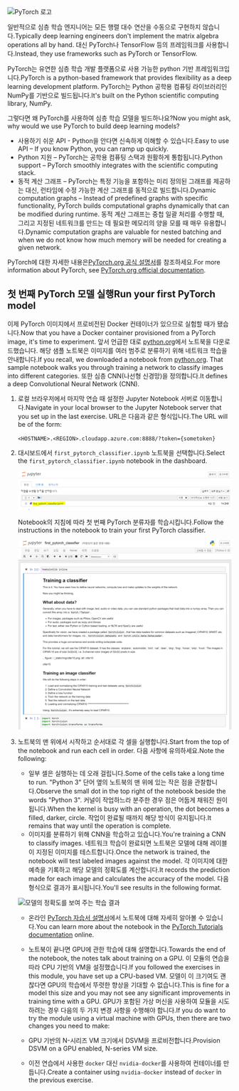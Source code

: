 ![PyTorch 로고](../media/5-image1.png) 

<span data-ttu-id="6a64f-102">일반적으로 심층 학습 엔지니어는 모든 행렬 대수 연산을 수동으로 구현하지 않습니다.</span><span class="sxs-lookup"><span data-stu-id="6a64f-102">Typically deep learning engineers don't implement the matrix algebra operations all by hand.</span></span> <span data-ttu-id="6a64f-103">대신 PyTorch나 TensorFlow 등의 프레임워크를 사용합니다.</span><span class="sxs-lookup"><span data-stu-id="6a64f-103">Instead, they use frameworks such as PyTorch or TensorFlow.</span></span>  

<span data-ttu-id="6a64f-104">PyTorch는 유연한 심층 학습 개발 플랫폼으로 사용 가능한 python 기반 프레임워크입니다.</span><span class="sxs-lookup"><span data-stu-id="6a64f-104">PyTorch is a python-based framework that provides flexibility as a deep learning development platform.</span></span> <span data-ttu-id="6a64f-105">PyTorch는 Python 공학용 컴퓨팅 라이브러리인 NumPy를 기반으로 빌드됩니다.</span><span class="sxs-lookup"><span data-stu-id="6a64f-105">It's built on the Python scientific computing library, NumPy.</span></span> 

<span data-ttu-id="6a64f-106">그렇다면 왜 PyTorch를 사용하여 심층 학습 모델을 빌드하나요?</span><span class="sxs-lookup"><span data-stu-id="6a64f-106">Now you might ask, why would we use PyTorch to build deep learning models?</span></span>  

- <span data-ttu-id="6a64f-107">사용하기 쉬운 API - Python을 안다면 신속하게 이해할 수 있습니다.</span><span class="sxs-lookup"><span data-stu-id="6a64f-107">Easy to use API – If you know Python, you can ramp up quickly.</span></span>
- <span data-ttu-id="6a64f-108">Python 지원 – PyTorch는 공학용 컴퓨팅 스택과 원활하게 통합됩니다.</span><span class="sxs-lookup"><span data-stu-id="6a64f-108">Python support – PyTorch smoothly integrates with the scientific computing stack.</span></span>
- <span data-ttu-id="6a64f-109">동적 계산 그래프 – PyTorch는 특정 기능을 포함하는 미리 정의된 그래프를 제공하는 대신, 런타임에 수정 가능한 계산 그래프를 동적으로 빌드합니다.</span><span class="sxs-lookup"><span data-stu-id="6a64f-109">Dynamic computation graphs – Instead of predefined graphs with specific functionality, PyTorch builds computational graphs dynamically that can be modified during runtime.</span></span> <span data-ttu-id="6a64f-110">동적 계산 그래프는 중첩 일괄 처리를 수행할 때, 그리고 지정된 네트워크를 만드는 데 필요한 메모리의 양을 모를 때 매우 유용합니다.</span><span class="sxs-lookup"><span data-stu-id="6a64f-110">Dynamic computation graphs are valuable for nested batching and when we do not know how much memory will be needed for creating a given network.</span></span>

<span data-ttu-id="6a64f-111">PyTorch에 대한 자세한 내용은[PyTorch.org 공식 설명서](https://pytorch.org/about/)를 참조하세요.</span><span class="sxs-lookup"><span data-stu-id="6a64f-111">For more information about PyTorch, see [PyTorch.org official documentation](https://pytorch.org/about/).</span></span>

## <a name="run-your-first-pytorch-model"></a><span data-ttu-id="6a64f-112">첫 번째 PyTorch 모델 실행</span><span class="sxs-lookup"><span data-stu-id="6a64f-112">Run your first PyTorch model</span></span>

<span data-ttu-id="6a64f-113">이제 PyTorch 이미지에서 프로비전된 Docker 컨테이너가 있으므로 실험할 때가 됐습니다.</span><span class="sxs-lookup"><span data-stu-id="6a64f-113">Now that you have a Docker container provisioned from a PyTorch image, it's time to experiment.</span></span> <span data-ttu-id="6a64f-114">앞서 언급한 대로 [python.org](https://python.org)에서 노트북을 다운로드했습니다. 해당 샘플 노트북은 이미지를 여러 범주로 분류하기 위해 네트워크 학습을 안내합니다.</span><span class="sxs-lookup"><span data-stu-id="6a64f-114">If you recall, we downloaded a notebook from [python.org](https://python.org). That sample notebook walks you through training a network to classify images  into different categories.</span></span> <span data-ttu-id="6a64f-115">또한 심층 CNN(나선형 신경망)을 정의합니다.</span><span class="sxs-lookup"><span data-stu-id="6a64f-115">It defines a deep Convolutional Neural Network (CNN).</span></span>

1. <span data-ttu-id="6a64f-116">로컬 브라우저에서 마지막 연습 때 설정한 Jupyter Notebook 서버로 이동합니다.</span><span class="sxs-lookup"><span data-stu-id="6a64f-116">Navigate in your local browser to the Jupyter Notebook server that you set up in the last exercise.</span></span> <span data-ttu-id="6a64f-117">URL은 다음과 같은 형식입니다.</span><span class="sxs-lookup"><span data-stu-id="6a64f-117">The URL will be of the form:</span></span>

    `<HOSTNAME>.<REGION>.cloudapp.azure.com:8888/?token={sometoken}`

1. <span data-ttu-id="6a64f-118">대시보드에서 `first_pytorch_classifier.ipynb` 노트북을 선택합니다.</span><span class="sxs-lookup"><span data-stu-id="6a64f-118">Select the `first_pytorch_classifier.ipynb` notebook in the dashboard.</span></span>

    ![first_pytorch_classifier.ipynb 선택](../media/5-image2.PNG)

    <span data-ttu-id="6a64f-120">Notebook의 지침에 따라 첫 번째 PyTorch 분류자를 학습시킵니다.</span><span class="sxs-lookup"><span data-stu-id="6a64f-120">Follow the instructions in the notebook to train your first PyTorch classifier.</span></span>

    !["분류자 노트북을 학습하는" 스크린샷](../media/5-image3.PNG)

2. <span data-ttu-id="6a64f-122">노트북의 맨 위에서 시작하고 순서대로 각 셀을 실행합니다.</span><span class="sxs-lookup"><span data-stu-id="6a64f-122">Start from the top of the notebook and run each cell in order.</span></span> <span data-ttu-id="6a64f-123">다음 사항에 유의하세요.</span><span class="sxs-lookup"><span data-stu-id="6a64f-123">Note the following:</span></span>

    - <span data-ttu-id="6a64f-124">일부 셀은 실행하는 데 오래 걸립니다.</span><span class="sxs-lookup"><span data-stu-id="6a64f-124">Some of the cells take a long time to run.</span></span> <span data-ttu-id="6a64f-125">"Python 3" 단어 옆의 노트북의 맨 위에 있는 작은 점을 관찰합니다.</span><span class="sxs-lookup"><span data-stu-id="6a64f-125">Observe the small dot in the top right of the notebook beside the words "Python 3".</span></span> <span data-ttu-id="6a64f-126">커널이 작업하느라 분주한 경우 점은 어둡게 채워진 원이 됩니다.</span><span class="sxs-lookup"><span data-stu-id="6a64f-126">When the kernel is busy with an operation, the dot becomes a filled, darker, circle.</span></span> <span data-ttu-id="6a64f-127">작업이 완료될 때까지 해당 방식이 유지됩니다.</span><span class="sxs-lookup"><span data-stu-id="6a64f-127">It remains that way until the operation is complete.</span></span> 
    - <span data-ttu-id="6a64f-128">이미지를 분류하기 위해 CNN을 학습하고 있습니다.</span><span class="sxs-lookup"><span data-stu-id="6a64f-128">You're training a CNN to classify images.</span></span> <span data-ttu-id="6a64f-129">네트워크 학습이 완료되면 노트북은 모델에 대해 레이블이 지정된 이미지를 테스트합니다.</span><span class="sxs-lookup"><span data-stu-id="6a64f-129">Once the network is trained, the notebook will test labeled images against the model.</span></span> <span data-ttu-id="6a64f-130">각 이미지에 대한 예측을 기록하고 해당 모델의 정확도를 계산합니다.</span><span class="sxs-lookup"><span data-stu-id="6a64f-130">It records the prediction made for each image and calculates the accuracy of the model.</span></span> <span data-ttu-id="6a64f-131">다음 형식으로 결과가 표시됩니다.</span><span class="sxs-lookup"><span data-stu-id="6a64f-131">You'll see results in the following format.</span></span>

    ![모델의 정확도를 보여 주는 학습 결과](../media/accuracy.png)
    
    - <span data-ttu-id="6a64f-133">온라인 [PyTorch 자습서 설명서](https://pytorch.org/tutorials/beginner/blitz/cifar10_tutorial.html)에서 노트북에 대해 자세히 알아볼 수 있습니다.</span><span class="sxs-lookup"><span data-stu-id="6a64f-133">You can learn more about the notebook in the [PyTorch Tutorials documentation](https://pytorch.org/tutorials/beginner/blitz/cifar10_tutorial.html) online.</span></span>
    
    - <span data-ttu-id="6a64f-134">노트북이 끝나면 GPU에 관한 학습에 대해 설명합니다.</span><span class="sxs-lookup"><span data-stu-id="6a64f-134">Towards the end of the notebook, the notes talk about training on a GPU.</span></span> <span data-ttu-id="6a64f-135">이 모듈의 연습을 따라 CPU 기반의 VM을 설정했습니다.</span><span class="sxs-lookup"><span data-stu-id="6a64f-135">If you followed the exercises in this module, you have set up a CPU-based VM.</span></span> <span data-ttu-id="6a64f-136">모델이 이 크기여도 괜찮다면 GPU의 학습에서 뚜렷한 향상을 기대할 수 없습니다.</span><span class="sxs-lookup"><span data-stu-id="6a64f-136">This is fine for a model this size and you may not see any significant improvements in training time with a GPU.</span></span> <span data-ttu-id="6a64f-137">GPU가 포함된 가상 머신을 사용하여 모듈을 시도하려는 경우 다음의 두 가지 변경 사항을 수행해야 합니다.</span><span class="sxs-lookup"><span data-stu-id="6a64f-137">If you do want to try the module using a  virtual machine with GPUs, then there are two changes you need to make:</span></span>
    - <span data-ttu-id="6a64f-138">GPU 기반의 N-시리즈 VM 크기에서 DSVM을 프로비전합니다.</span><span class="sxs-lookup"><span data-stu-id="6a64f-138">Provision DSVM on a GPU enabled, N-series VM size.</span></span>
    - <span data-ttu-id="6a64f-139">이전 연습에서 사용한 `docker` 대신 `nvidia-docker`를 사용하여 컨테이너를 만듭니다.</span><span class="sxs-lookup"><span data-stu-id="6a64f-139">Create a container using `nvidia-docker` instead of `docker` in the previous exercise.</span></span>